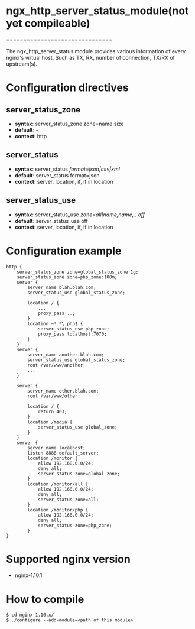 # ngx_http_server_status_module(not yet compileable)
===============================

The ngx_http_server_status module provides various information of every nginx's virtual host. Such as TX, RX, number of connection, TX/RX of upstream(s).

Configuration directives
========================
server_status_zone
------------------
* **syntax**: server_status_zone zone=name:size
* **default**: -
* **context**: http

server_status
--------------------
* **syntax**: server_status *format=json|csv|xml*
* **default**: server_status format=json
* **context**: server, location, if, if in location

server_status_use
--------------------
* **syntax**: server_status_use *zone=all|name,name,..* *off*
* **default**: server_status_use off
* **context**: server, location, if, if in location

Configuration example
=====================
	http {
		server_status_zone zone=global_status_zone:1g;
		server_status_zone zone=php_zone:100m;
		server {
			server_name blah.blah.com;
			server_status_use global_status_zone;

			location / {
				...
				proxy_pass ..;
			}
			location ~* *\.php$ {
				server_status_use php_zone;
				proxy_pass localhost:7070;
			}
		}
		server {
			server_name another.blah.com;
			server_status_use global_status_zone;
			root /var/www/another;
			...
		}

		server {
			server_name other.blah.com;
			root /var/www/other;

			location / {
				return 403;
			}
			location /media {
				server_status_use global_zone;
			}
		}
		server {
			server_name localhost;
			listen 8888 default_server;
			location /monitor {
			 	allow 192.168.0.0/24;
				deny all;
				server_status zone=global_zone;
			}
			location /monitor/all {
			 	allow 192.168.0.0/24;
				deny all;
				server_status zone=all;
			}
			location /monitor/php {
			 	allow 192.168.0.0/24;
				deny all;
				server_status zone=php_zone;
			}
	}

Supported nginx version
=======================

* nginx-1.10.1

How to compile
==============

	$ cd nginx-1.10.x/
	$ ./configure --add-module=<path of this module>


